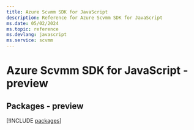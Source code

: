 ```yaml
---
title: Azure Scvmm SDK for JavaScript
description: Reference for Azure Scvmm SDK for JavaScript
ms.date: 05/02/2024
ms.topic: reference
ms.devlang: javascript
ms.service: scvmm
---
```

# Azure Scvmm SDK for JavaScript - preview
## Packages - preview
[!INCLUDE [packages](scvmm-index.md)]